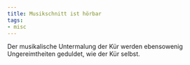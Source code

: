 ```yaml
---
title: Musikschnitt ist hörbar
tags:
- misc
---
```


Der musikalische Untermalung der Kür werden ebensowenig Ungereimtheiten geduldet, wie der Kür selbst.

